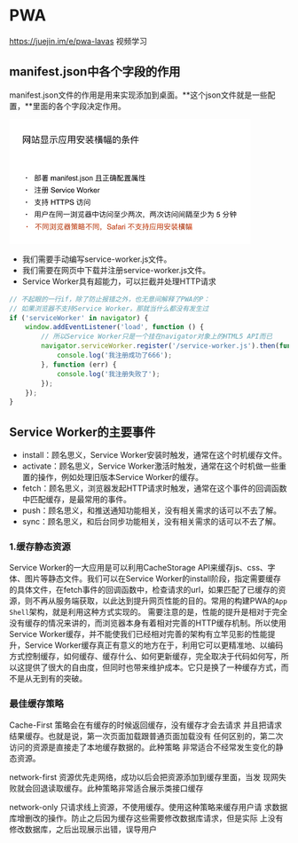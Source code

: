 # PWA

https://juejin.im/e/pwa-lavas  视频学习

## manifest.json中各个字段的作用

manifest.json文件的作用是用来实现添加到桌面。**这个json文件就是一些配置，**里面的各个字段决定作用。

![1552225686535](imge/1552225686535.png)

- 我们需要手动编写service-worker.js文件。
- 我们需要在网页中下载并注册service-worker.js文件。
- Service Worker具有超能力，可以拦截并处理HTTP请求

```js
// 不起眼的一行if，除了防止报错之外，也无意间解释了PWA的P：
// 如果浏览器不支持Service Worker，那就当什么都没有发生过
if ('serviceWorker' in navigator) {
    window.addEventListener('load', function () {
        // 所以Service Worker只是一个挂在navigator对象上的HTML5 API而已
        navigator.serviceWorker.register('/service-worker.js').then(function (registration) {
            console.log('我注册成功了666');
        }, function (err) {
            console.log('我注册失败了');
        });
    });
}
```

## Service Worker的主要事件

- install：顾名思义，Service Worker安装时触发，通常在这个时机缓存文件。
- activate：顾名思义，Service Worker激活时触发，通常在这个时机做一些重置的操作，例如处理旧版本Service Worker的缓存。
- fetch：顾名思义，浏览器发起HTTP请求时触发，通常在这个事件的回调函数中匹配缓存，是最常用的事件。
- push：顾名思义，和推送通知功能相关，没有相关需求的话可以不去了解。
- sync：顾名思义，和后台同步功能相关，没有相关需求的话可以不去了解。

### 1.缓存静态资源

Service Worker的一大应用是可以利用CacheStorage API来缓存js、css、字体、图片等静态文件。我们可以在Service Worker的install阶段，指定需要缓存的具体文件，在fetch事件的回调函数中，检查请求的url，如果匹配了已缓存的资源，则不再从服务端获取，以此达到提升网页性能的目的。常用的构建PWA的`App Shell`架构，就是利用这种方式实现的。
 需要注意的是，性能的提升是相对于完全没有缓存的情况来讲的，而浏览器本身有着相对完善的HTTP缓存机制。所以使用Service Worker缓存，并不能使我们已经相对完善的架构有立竿见影的性能提升，Service Worker缓存真正有意义的地方在于，利用它可以更精准地、以编码方式控制缓存，如何缓存、缓存什么、如何更新缓存，完全取决于代码如何写，所以这提供了很大的自由度，但同时也带来维护成本。它只是换了一种缓存方式，而不是从无到有的突破。

### 最佳缓存策略

Cache-First 策略会在有缓存的时候返回缓存，没有缓存才会去请求 并且把请求结果缓存。也就是说，第一次页面加载跟普通页面加载没有 任何区别的，第二次访问的资源是直接走了本地缓存数据的。此种策略 非常适合不经常发生变化的静态资源。

network-first 资源优先走网络，成功以后会把资源添加到缓存里面，当发 现网失败就会回退读取缓存。此种策略非常适合展示类接口缓存

network-only 只请求线上资源，不使用缓存。使用这种策略来缓存用户请 求数据库增删改的操作。防止之后因为缓存这些需要修改数据库请求，但是实际 上没有修改数据库，之后出现展示出错，误导用户